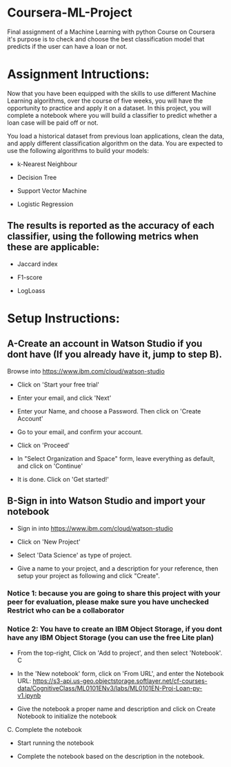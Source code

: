 #  Coursera-ML-Project
Final assignment of a Machine Learning with python Course on Coursera it's purpose is to check and choose the best classification model that predicts if the user can have a loan or not.


# Assignment Intructions:
Now that you have been equipped with the skills to use different Machine Learning algorithms, over the course of five weeks, you will have the opportunity to practice and apply it on a dataset. In this project, you will complete a notebook where you will build a classifier to predict whether a loan case will be paid off or not.

You load a historical dataset from previous loan applications, clean the data, and apply different classification algorithm on the data. You are expected to use the following algorithms to build your models:

* k-Nearest Neighbour

* Decision Tree

* Support Vector Machine

* Logistic Regression

## The results is reported as the accuracy of each classifier, using the following metrics when these are applicable:

* Jaccard index

* F1-score

* LogLoass

# Setup Instructions:

## A-Create an account in Watson Studio if you dont have (If you already have it, jump to step B).

Browse into https://www.ibm.com/cloud/watson-studio

* Click on 'Start your free trial'

* Enter your email, and click 'Next'

* Enter your Name, and choose a Password. Then click on 'Create Account'

* Go to your email, and confirm your account.

* Click on 'Proceed'

* In "Select Organization and Space" form, leave everything as default, and click on 'Continue'

* It is done. Click on 'Get started!'

## B-Sign in into Watson Studio and import your notebook

* Sign in into https://www.ibm.com/cloud/watson-studio

* Click on 'New Project'

* Select 'Data Science' as type of project.

* Give a name to your project, and a description for your reference, then setup your project as following and click "Create".

### Notice 1: because you are going to share this project with your peer for evaluation, please make sure you have unchecked Restrict who can be a collaborator

### Notice 2: You have to create an IBM Object Storage, if you dont have any IBM Object Storage (you can use the free Lite plan)

* From the top-right, Click on 'Add to project', and then select 'Notebook'. C

* In the 'New notebook' form, click on 'From URL', and enter the Notebook URL: https://s3-api.us-geo.objectstorage.softlayer.net/cf-courses-data/CognitiveClass/ML0101ENv3/labs/ML0101EN-Proj-Loan-py-v1.ipynb

* Give the notebook a proper name and description and click on Create Notebook to initialize the notebook

C. Complete the notebook

* Start running the notebook

* Complete the notebook based on the description in the notebook.
